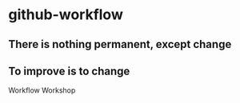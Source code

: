 # github-workflow
## There is nothing permanent, except change
## To improve is to change
Workflow Workshop
